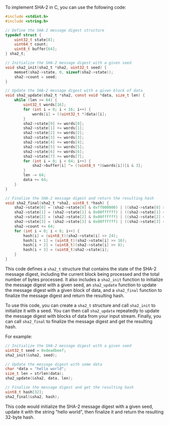 
To implement SHA-2 in C, you can use the following code:
```c
#include <stdint.h>
#include <string.h>

// Define the SHA-2 message digest structure
typedef struct {
    uint32_t state[8];
    uint64_t count;
    uint8_t buffer[64];
} sha2_t;

// Initialize the SHA-2 message digest with a given seed
void sha2_init(sha2_t *sha2, uint32_t seed) {
    memset(sha2->state, 0, sizeof(sha2->state));
    sha2->count = seed;
}

// Update the SHA-2 message digest with a given block of data
void sha2_update(sha2_t *sha2, const void *data, size_t len) {
    while (len >= 64) {
        uint32_t words[16];
        for (int i = 0; i < 16; i++) {
            words[i] = ((uint32_t *)data)[i];
        }
        sha2->state[0] += words[0];
        sha2->state[1] += words[1];
        sha2->state[2] += words[2];
        sha2->state[3] += words[3];
        sha2->state[4] += words[4];
        sha2->state[5] += words[5];
        sha2->state[6] += words[6];
        sha2->state[7] += words[7];
        for (int i = 0; i < 64; i++) {
            sha2->buffer[i] ^= ((uint8_t *)&words[i])[i & 3];
        }
        len -= 64;
        data += 64;
    }
}

// Finalize the SHA-2 message digest and return the resulting hash
void sha2_final(sha2_t *sha2, uint8_t *hash) {
    sha2->state[0] = (sha2->state[0] & 0xff000000) | ((sha2->state[0] >> 24) & 0x00ffffff);
    sha2->state[1] = (sha2->state[1] & 0x00ffffff) | ((sha2->state[1] << 8) & 0xff000000);
    sha2->state[2] = (sha2->state[2] & 0x00ffffff) | ((sha2->state[2] << 16) & 0xff000000);
    sha2->state[3] = (sha2->state[3] & 0x00ffffff) | ((sha2->state[3] << 24) & 0xff000000);
    sha2->count += 64;
    for (int i = 0; i < 8; i++) {
        hash[i] = (uint8_t)(sha2->state[i] >> 24);
        hash[i + 1] = (uint8_t)(sha2->state[i] >> 16);
        hash[i + 2] = (uint8_t)(sha2->state[i] >> 8);
        hash[i + 3] = (uint8_t)sha2->state[i];
    }
}
```
This code defines a `sha2_t` structure that contains the state of the SHA-2 message digest, 
including the current block being processed and the total number of bytes processed. It also 
includes a `sha2_init` function to initialize the message digest with a given seed, an `sha2_update`
function to update the message digest with a given block of data, and a `sha2_final` function to 
finalize the message digest and return the resulting hash.

To use this code, you can create a `sha2_t` structure and call `sha2_init` to initialize it with a 
seed. You can then call `sha2_update` repeatedly to update the message digest with blocks of data 
from your input stream. Finally, you can call `sha2_final` to finalize the message digest and get 
the resulting hash.

For example:
```c
// Initialize the SHA-2 message digest with a given seed
uint32_t seed = 0xdeadbeef;
sha2_init(&sha2, seed);

// Update the message digest with some data
char *data = "hello world";
size_t len = strlen(data);
sha2_update(&sha2, data, len);

// Finalize the message digest and get the resulting hash
uint8_t hash[32];
sha2_final(&sha2, hash);
```
This code would initialize the SHA-2 message digest with a given seed, update it with the string 
"hello world", then finalize it and return the resulting 32-byte hash.
